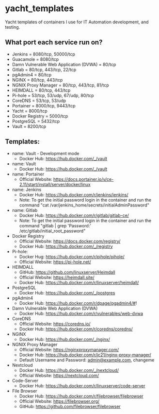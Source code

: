 # yacht_templates
Yacht templates of containers I use for IT Automation development, and testing.

## What port each service run on?
* Jenkins = 8080/tcp, 50000/tcp
* Guacamole = 8080/tcp
* Damn Vulnerable Web Application (DVWA) = 80/tcp
* Gitlab = 80/tcp, 443/tcp, 22/tcp
* pgAdmin4 = 80/tcp
* NGINX = 80/tcp, 443/tcp
* NGNIX Proxy Manager = 80/tcp, 443/tcp, 81/tcp
* HEIMDALL = 80/tcp, 443/tcp
* Pi-hole = 53/tcp, 53/udp, 67/udp, 80/tcp
* CoreDNS = 53/tcp, 53/udp
* Portainer = 8000/tcp, 9443/tcp
* Yacht = 8000/tcp
* Docker Registry = 5000/tcp
* PostgreSQL = 5432/tcp
* Vault = 8200/tcp

## Templates:
* name: Vault - Development mode
    * Docker Hub: https://hub.docker.com/_/vault
* name: Vault
    * Docker Hub: https://hub.docker.com/_/vault
* name: Portainer
    * Official Website: https://docs.portainer.io/v/ce-2.11/start/install/server/docker/linux
* name: Jenkins
    * Docker Hub: https://hub.docker.com/r/jenkins/jenkins/
    * Note: To get the initial password login in the container and run the command "cat /var/jenkins_home/secrets/initialAdminPassword"
* name: Gitlab
    * Docker Hub: https://hub.docker.com/r/gitlab/gitlab-ce/
    * Note: To get the initial password login in the container and run the command "gitlab | grep 'Password:' /etc/gitlab/initial_root_password"
* Docker Registry
    * Official Website: https://docs.docker.com/registry/
    * Docker Hub: https://hub.docker.com/_/registry
* Pi-hole:
    * Docker Hug: https://hub.docker.com/r/pihole/pihole/
    * Official Website: https://pi-hole.net/
* HEIMDALL
    * GitHub: https://github.com/linuxserver/Heimdall
    * Official Website: https://heimdall.site/
    * Docker Hub: https://hub.docker.com/r/linuxserver/heimdall/
* PostgreSQL
    * Docker Hub: https://hub.docker.com/_/postgres
* pgAdmin4
    * Docker Hub: https://hub.docker.com/r/dpage/pgadmin4/#!
* Damn Vulnerable Web Application (DVWA)
    * Docker Hub: https://hub.docker.com/r/vulnerables/web-dvwa
* CoreDNS
    * Official Website: https://coredns.io/
    * Docker Hub: https://hub.docker.com/r/coredns/coredns/
* NGINX
    * Docker Hub: https://hub.docker.com/_/nginx/
* NGNIX Proxy Manager
    * Official Website: https://nginxproxymanager.com/
    * Docker Hub: https://hub.docker.com/r/jc21/nginx-proxy-manager/
    * Default Username and Password: admin@example.com, changeme
* Nextcloud
    * Docker Hub: https://hub.docker.com/_/nextcloud/
    * Official Website: https://nextcloud.com/
* Code-Server
    * Docker Hub: https://hub.docker.com/r/linuxserver/code-server
* File Browser
    * Docker Hub: https://hub.docker.com/r/filebrowser/filebrowser
    * Official Website: https://filebrowser.org/
    * GitHub: https://github.com/filebrowser/filebrowser
